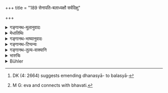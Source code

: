 +++
title = "189 सेनापति-बलाध्यक्षौ सर्वदिक्षु"

+++

<details><summary>गङ्गानथ-मूलानुवादः</summary>

The Commander-in-Chief and the General he shall station in all directions; the quarter from which he apprehends danger, that he shall regard as the ‘East’ (Front).—(189)
</details>

<details><summary>मेधातिथिः</summary>

**सेनापतिः** समग्रस्य धनस्याधिपतिर्[^२५३] **बलाध्यक्षः**, तयोर् बहुत्वाभावाद् द्विवचननिर्देशाच् च सर्वदिक्षु तदसंभव इति, तत्पुरुषास् तच्छब्देनोच्यन्ते । तदीयपुरुषसंनिवेशाच् च **सर्वदिक्षु** ताव् एव संनिवेशितौ भवतः । तेन भिन्नैस् तुरगगजादिभिस् तत्प्रतिबद्धनिवेशानां संयोधनाय समन्ततो निवेश्य, गिरिं वनं गर्तं वा पृष्ठतो ऽध्यक्षं कृत्वा । **यतो भयम् आशङ्केत** यथा सा **प्राची दिग्** भवति । एवं[^२५४] निवेशं कुर्याद् अभिमुखनिर्गमार्थम् इव विद्वद्भिः ॥ ७.१८९ ॥


[^२५४]:
     M G: eva and connects with bhavati.


[^२५३]:
     DK (4: 2664) suggests emending dhanasyā- to balasyā-
</details>

<details><summary>गङ्गानथ-भाष्यानुवादः</summary>

The ‘*Commander-in-Chief*’, the controller of the entire force and its supplies, and the ‘*General*’—each of these being one only, and not many, it would be impossible to station them ‘*in all directions*’; hence the two names should be taken as standing for the subordinates of the two officers; and when their subordinates have been stationed and put in charge of all directions, the two officers themselves become so ‘stationed.’

Thus having stationed them in battle-array, with distinct army-corps—each consisting of elephants and horses—alloted to each of them, and having placed a mountain or a ditch in his rear, kept in charge of a separate officer,—he shall regard that direction as the ‘East’ or ‘front’ from where he apprehends danger. In this manner he shall arrange his camp, prepared to march forward, in the manner ot learned men moving forward.—(189)
</details>

<details><summary>गङ्गानथ-टिप्पन्यः</summary>

This verse is quoted in *Parāśaramādhava* (Ācāra, p. 402);—and in
*Vīramitrodaya* (Rājanīti, p. 400).
</details>

<details><summary>गङ्गानथ-तुल्य-वाक्यानि</summary>

*Kāmandaka* (15.18).—‘When a foe must he marched upon, the energetic
king should not he afraid of the difficulties that may be at his roar;
to the front he should depute the commander-in-chief or the Prince, with
a portion of the army.’
</details>

<details><summary>भारुचिः</summary>

**सेनापतिबलाध्यक्ष**पुरुषाश् च सर्वत्र निविशेरन् । अनेकप्रकारास् त्व् अपरे कल्पिताः परान् जेष्यन्तीत्य् अतः पुरुषान् इति युज्यन्ते । गिरिं वनं वा पृष्ठतः कृत्वा भयसिशश् चाग्रतः तत्र युध्येयुः निविशेरन् वा ॥ ७.१८९ ॥
</details>

<details><summary>Bühler</summary>

189	Let him allot to the commander-in-chief, to the (subordinate) general, (and to the superior officers) places in all directions, and let him turn his front in that direction whence he fears danger.
</details>
